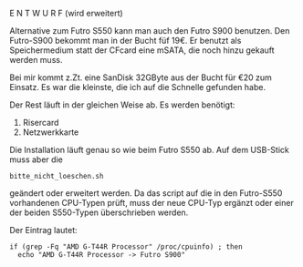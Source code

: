 E N T W U R F (wird erweitert)

Alternative zum Futro S550 kann man auch den Futro S900 benutzen. Den Futro-S900 bekommt man in der Bucht füf 19€. Er benutzt als Speichermedium statt der CFcard eine mSATA, die noch hinzu gekauft werden muss.

Bei mir kommt z.Zt. eine SanDisk 32GByte aus der Bucht für €20 zum Einsatz. Es war die kleinste, die ich auf die Schnelle gefunden habe.

Der Rest läuft in der gleichen Weise ab. Es werden benötigt:

1. Risercard
2. Netzwerkkarte

Die Installation läuft genau so wie beim Futro S550 ab. Auf dem USB-Stick muss aber die
~~~
bitte_nicht_loeschen.sh
~~~

geändert oder erweitert werden. Da das script auf die in den Futro-S550 vorhandenen CPU-Typen prüft, muss der neue CPU-Typ ergänzt oder einer der beiden S550-Typen überschrieben werden.

Der Eintrag lautet:

~~~
if (grep -Fq "AMD G-T44R Processor" /proc/cpuinfo) ; then
  echo "AMD G-T44R Processor -> Futro S900"
~~~